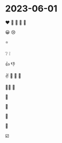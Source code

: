 # 2023-06-01

:heart:
:yellow_heart:
:blue_heart:
:green_heart:
:purple_heart:

:grinning:
:cry:

:star:

:grey_question:
:grey_exclamation:

:+1:
:-1:

:v:
:wave:
:clap:
:pray:

:ok_woman:
:no_good:

:bell:

:email:

:pushpin:

:open_file_folder:

:ballot_box_with_check:

